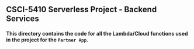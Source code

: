 ## CSCI-5410 Serverless Project - Backend Services

#### This directory contains the code for all the Lambda/Cloud functions used in the project for the `Partner App`.
